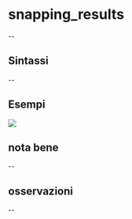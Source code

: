 # snapping_results

--

## Sintassi

--

## Esempi

![](/img/variabili/snapping_results/snapping_results1.png)

## nota bene

--

## osservazioni

--